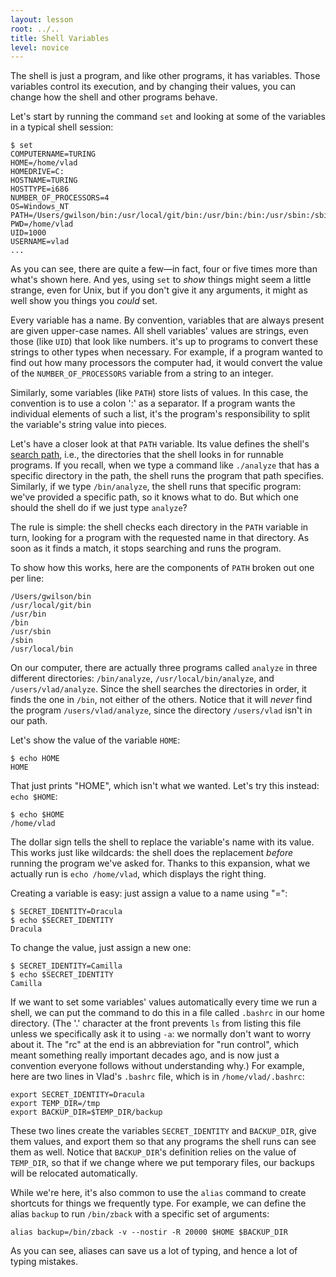 ```yaml
---
layout: lesson
root: ../..
title: Shell Variables
level: novice
---
```

The shell is just a program, and like other programs, it has variables.
Those variables control its execution,
and by changing their values,
you can change how the shell and other programs behave.

Let's start by running the command `set` and looking at some of the variables in a typical shell session:

~~~
$ set
COMPUTERNAME=TURING
HOME=/home/vlad
HOMEDRIVE=C:
HOSTNAME=TURING
HOSTTYPE=i686
NUMBER_OF_PROCESSORS=4
OS=Windows_NT
PATH=/Users/gwilson/bin:/usr/local/git/bin:/usr/bin:/bin:/usr/sbin:/sbin:/usr/local/bin
PWD=/home/vlad
UID=1000
USERNAME=vlad
...
~~~

As you can see, there are quite a few&mdash;in fact, four or five times more than what's shown here.
And yes,
using `set` to *show* things might seem a little strange,
even for Unix,
but if you don't give it any arguments,
it might as well show you things you *could* set.

Every variable has a name.
By convention, variables that are always present are given upper-case names.
All shell variables' values are strings, even those (like `UID`) that look like numbers.
it's up to programs to convert these strings to other types when necessary.
For example, if a program wanted to find out how many processors the computer had,
it would convert the value of the `NUMBER_OF_PROCESSORS` variable from a string to an integer.

Similarly, some variables (like `PATH`) store lists of values.
In this case, the convention is to use a colon ':' as a separator.
If a program wants the individual elements of such a list,
it's the program's responsibility to split the variable's string value into pieces.

Let's have a closer look at that `PATH` variable.
Its value defines the shell's [search path](../gloss.html#search-path),
i.e., the directories that the shell looks in for runnable programs.
If you recall, when we type a command like `./analyze` that has a specific directory in the path,
the shell runs the program that path specifies.
Similarly, if we type `/bin/analyze`, the shell runs that specific program:
we've provided a specific path, so it knows what to do.
But which one should the shell do if we just type `analyze`?

The rule is simple:
the shell checks each directory in the `PATH` variable in turn,
looking for a program with the requested name in that directory.
As soon as it finds a match, it stops searching and runs the program.

To show how this works, here are the components of `PATH` broken out one per line:

~~~
/Users/gwilson/bin
/usr/local/git/bin
/usr/bin
/bin
/usr/sbin
/sbin
/usr/local/bin
~~~

On our computer, there are actually three programs called `analyze` in three different directories:
`/bin/analyze`, `/usr/local/bin/analyze`, and `/users/vlad/analyze`.
Since the shell searches the directories in order, it finds the one in `/bin`, not either of the others.
Notice that it will *never* find the program `/users/vlad/analyze`,
since the directory `/users/vlad` isn't in our path.

Let's show the value of the variable `HOME`:

~~~
$ echo HOME
HOME
~~~

That just prints "HOME", which isn't what we wanted.
Let's try this instead: `echo $HOME`:

~~~
$ echo $HOME
/home/vlad
~~~

The dollar sign tells the shell to replace the variable's name with its value.
This works just like wildcards:
the shell does the replacement *before* running the program we've asked for.
Thanks to this expansion, what we actually run is `echo /home/vlad`,
which displays the right thing.

Creating a variable is easy: just assign a value to a name using "=":

~~~
$ SECRET_IDENTITY=Dracula
$ echo $SECRET_IDENTITY
Dracula
~~~

To change the value, just assign a new one:

~~~
$ SECRET_IDENTITY=Camilla
$ echo $SECRET_IDENTITY
Camilla
~~~

If we want to set some variables' values automatically every time we run a shell,
we can put the command to do this in a file called `.bashrc` in our home directory.
(The '.' character at the front prevents `ls` from listing this file
unless we specifically ask it to using `-a`:
we normally don't want to worry about it.
The "rc" at the end is an abbreviation for "run control",
which meant something really important decades ago,
and is now just a convention everyone follows without understanding why.)
For example, here are two lines in Vlad's `.bashrc` file,
which is in `/home/vlad/.bashrc`:

~~~
export SECRET_IDENTITY=Dracula
export TEMP_DIR=/tmp
export BACKUP_DIR=$TEMP_DIR/backup
~~~

These two lines create the variables `SECRET_IDENTITY` and `BACKUP_DIR`,
give them values,
and export them so that any programs the shell runs can see them as well.
Notice that `BACKUP_DIR`'s definition relies on the value of `TEMP_DIR`,
so that if we change where we put temporary files,
our backups will be relocated automatically.

While we're here,
it's also common to use the `alias` command to create shortcuts for things we frequently type.
For example, we can define the alias `backup`
to run `/bin/zback` with a specific set of arguments:

~~~
alias backup=/bin/zback -v --nostir -R 20000 $HOME $BACKUP_DIR
~~~

As you can see, aliases can save us a lot of typing, and hence a lot of typing mistakes.
